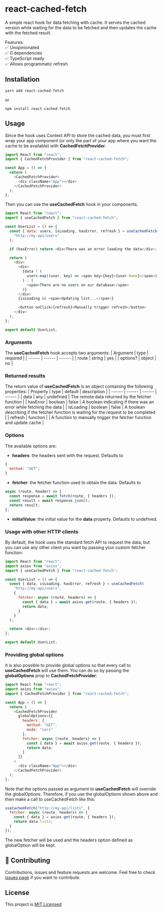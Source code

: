 # react-cached-fetch

A simple react hook for data fetching with cache. It serves the cached version while waiting for the data to be fetched and then updates the cache with the fetched result.

Features:  
✅ Unopinionated  
✅ 0 dependencies  
✅ TypeScript ready  
✅ Allows programmatic refresh

## Installation

```
yarn add react-cached-fetch
```

or

```
npm install react-cached-fetch
```

## Usage

Since the hook uses Context API to store the cached data, you must first wrap your app component (or only the part of your app where you want the cache to be available) with **CachedFetchProvider**.

```javascript
import React from "react";
import { CachedFetchProvider } from "react-cached-fetch";

const App = () => {
  return (
    <CachedFetchProvider>
      <div className="App"></div>
    </CachedFetchProvider>
  );
};
```

Then you can use the **useCachedFetch** hook in your components.

```javascript
import React from "react";
import { useCachedFetch } from "react-cached-fetch";

const UserList = () => {
  const { data: users, isLoading, hasError, refresh } = useCachedFetch(
    "http://my-api/users"
  );

  if (hasError) return <div>There was an error loading the data</div>;

  return (
    <div>
      <div>
        {data ? (
          users.map((user, key) => <span key={key}>{user.Name}</span>)
        ) : (
          <span>There are no users on our database</span>
        )}
      </div>
      {isLoading && <span>Updating list...</span>}

      <button onClick={refresh}>Manually trigger refresh</button>
    </div>
  );
};

export default UserList;
```

### Arguments

The **useCachedFetch** hook accepts two arguments:
| Argument | type | required |
| ------ | ------ | ------ |
| route | string | yes |
| options? | object | no |

### Returned results

The return value of **useCachedFetch** is an object containing the following properties:
| Property | type | default | description |
| ------ | ------ | ------ | ------ |
| data | any | undefined | The remote data returned by the fetcher function |
| hasError | boolean | false | A boolean indicating if there was an error while fetching the data |
| isLoading | boolean | false | A boolean describing if the fetcher function is waiting for the request to be completed |
| refresh | function | | A function to manually trigger the fetcher function and update cache |

### Options

The available options are:

- **headers**: the headers sent with the request. Defaults to

```javascript
{
  method: "GET";
}
```

- **fetcher**: the fetcher function used to obtain the data. Defaults to

```javascript
async (route, header) => {
  const response = await fetch(route, { headers });
  const result = await response.json();
  return result;
};
```

- **initialValue**: the initial value for the **data** property. Defaults to undefined.

### Usage with other HTTP clients

By default, the hook uses the standard fetch API to request the data, but you can use any other client you want by passing your custom fetcher function:

```javascript
import React from "react";
import axios from "axios";
import { useCachedFetch } from "react-cached-fetch";

const UserList = () => {
  const { data, isLoading, hasError, refresh } = useCachedFetch(
    "http://my-api/users",
    {
      fetcher: async (route, headers) => {
        const { data } = await axios.get(route, { headers });
        return data;
      }
    }
  );

  return <div></div>;
};

export default UserList;
```

### Providing global options

It is also possible to provide global options so that every call to **useCachedFetch** will use them. You can do so by passing the **globalOptions** prop to **CachedFetchProvider**:

```javascript
import React from "react";
import axios from "axios";
import { CachedFetchProvider } from "react-cached-fetch";

const App = () => {
  return (
    <CachedFetchProvider
      globalOptions={{
        headers: {
          method: "GET",
          mode: "cors"
        },
        fetcher: async (route, headers) => {
          const { data } = await axios.get(route, { headers });
          return data;
        }
      }}
    >
      <div className="App"></div>
    </CachedFetchProvider>
  );
};
```

Note that the options passed as argument to **useCachedFetch** will override the globalOptions. Therefore, if you use the globalOptions shown above and then make a call to useCachedFetch like this:

```javascript
useCachedFetch("http://my-api/lists", {
  fetcher: async (route, headers) => {
    const { data } = axios.get(route, { headers });
    return data.lists;
  }
});
```

The new fetcher will be used and the headers option defined as globalOption will be kept.

## 🤝 Contributing

Contributions, issues and feature requests are welcome.
Feel free to check [issues page](https://github.com/vitorbertolucci/react-cached-fetch/issues) if you want to contribute.

## License

This project is [MIT Licensed](https://github.com/vitorbertolucci/react-cached-fetch/blob/main/LICENSE)
